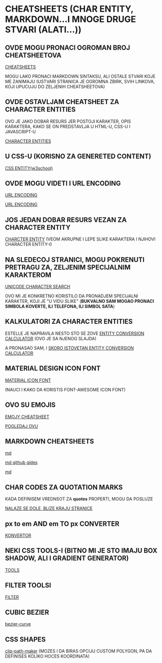 # CHEATSHEETS (CHAR ENTITY, MARKDOWN...I MNOGE DRUGE STVARI (ALATI...))

## OVDE MOGU PRONACI OGROMAN BROJ CHEATSHEETOVA

[CHEATSHEETS](http://www.cheat-sheets.org/)

MOGU LAKO PRONACI MARKDOWN SINTAKSU, ALI OSTALE STVARI KOJE ME ZANIMAJU (USTVARI STRANICA JE OGROMNA ZBIRK, SVIH LINKOVA, KOJI UPUCUJU DO ZELJENIH CHEATSHEETOVA)

## OVDE OSTAVLJAM CHEATSHEET ZA CHARACTER ENTITIES

OVO JE JAKO DOBAR RESURS JER POSTOJI KARAKTER, OPIS KARAKTERA, KAKO SE ON PREDSTAVLJA U HTML-U, CSS-U I JAVASCRIPT-U

[CHARACTER ENTITIES](https://brajeshwar.github.io/entities/)

## U CSS-U (KORISNO ZA GENERETED CONTENT)

[CSS ENTITY(w3school)](https://www.w3schools.com/cssref/css_entities.asp)

## OVDE MOGU VIDETI I URL ENCODING

[URL ENCODING](http://www.cheat-sheets.org/sites/html.su/urlencoding.html)

[URL ENCODING](https://www.w3schools.com/tags/ref_urlencode.asp)

## JOS JEDAN DOBAR RESURS VEZAN ZA CHARACTER ENTITY

[CHARCTER ENTITY](https://dev.w3.org/html5/html-author/charref) (VEOM AKRUPNE I LEPE SLIKE KARAKTERA I NJIHOVI CHARACTER ENTITY-I)

## NA SLEDECOJ STRANICI, MOGU POKRENUTI PRETRAGU ZA, ZELJENIM SPECIJALNIM KARAKTEROM

[UNICODE CHARACTER SEARCH](http://www.fileformat.info/info/unicode/char/search.htm)

OVO MI JE KONKRETNO KORISTILO DA PRONADJEM SPECIJALNI KARAKTER, KOJI JE "U VIDU SLIKE" (**BUKVALNO SAM MOGAO PRONACI SIMBOLA KOVERTE, ILI TELEFONA, ILI SIMBOL SATA**)

## KALKULATORI ZA CHARACTER ENTITIES

ESTELLE JE NAPRAVILA NESTO STO SE ZOVE [ENTITY CONVERSION CALCULATOR](https://estelle.github.io/cssmastery/generated/#slide27) (OVO JE SA NJENOG SLAJDA)

A PRONASAO SAM, I [SKORO ISTOVETAN ENTITY CONVERSION CALCULATOR](https://www.evotech.net/articles/testjsentities.html)

## MATERIAL DESIGN ICON FONT

[MATERIAL ICON FONT](https://material.io/tools/icons/?icon=contact_mail&style=baseline)

(NAUCI I KAKO DA KORISTIS FONT-AWESOME ICON FONT)

## OVO SU EMOJIS

[EMOJY CHEATSHEET](https://www.webfx.com/tools/emoji-cheat-sheet/)

[POGLEDAJ OVU](https://emojipedia.org)

## MARKDOWN CHEATSHEETS

[md](https://github.com/adam-p/markdown-here/wiki/Markdown-Cheatsheet)

[md github gides](https://guides.github.com/pdfs/markdown-cheatsheet-online.pdf)

[md](https://www.markdownguide.org/cheat-sheet/)

## CHAR CODES ZA QUOTATION MARKS

KADA DEFINISEM VREDNSOT ZA **quotes** PROPERTI, MOGU DA POSLUZE

[NALAZE SE DOLE, BLIZE KRAJU STRANICE](https://www.w3schools.com/cssref/pr_gen_quotes.asp)

## px to em AND em TO px CONVERTER

[KONVERTOR](https://www.w3schools.com/tags/ref_pxtoemconversion.asp)

## NEKI CSS TOOLS-I (BITNO MI JE STO IMAJU BOX SHADOW, ALI I GRADIENT GENERATOR)

[TOOLS](https://www.cssmatic.com/box-shadow)

## FILTER TOOLSI

[FILTER](http://html5-demos.appspot.com/static/css/filters/index.html)

## CUBIC BEZIER

[bezier-curve](http://cubic-bezier.com/#.17,.67,.83,.67)


## CSS SHAPES

[clip-path-maker](https://bennettfeely.com/clippy/) (MOZES I DA BIRAS OPCIJU CUSTOM POLYGON, PA DA DEFINISES KOLIKO HOCES KOORDINATA)
